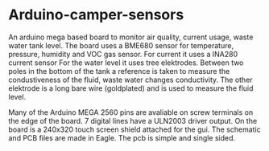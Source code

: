 # Arduino-camper-sensors
An arduino mega based board to monitor air quality, current usage, waste water tank level.
The board uses a BME680 sensor for temperature, pressure, humidity and VOC gas sensor.
For current it uses a INA280 current sensor
For the water level it uses tree elektrodes. Between two poles in the bottom of the tank a reference is taken to measure the condustiveness of the fluid, waste water changes conductivity. The other elektrode is a long bare wire (goldplated) and is used to measure the fluid level. 

Many of the Arduino MEGA 2560 pins are avaliable on screw terminals on the edge of the board. 7 digital lines have a ULN2003 driver output.
On the board is a 240x320 touch screen shield attached for the gui.
The schematic and PCB files are made in Eagle. The pcb is simple and single sided.
